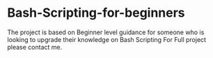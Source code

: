 # Bash-Scripting-for-beginners
The project is based on Beginner level guidance for someone who is looking to upgrade their knowledge on Bash Scripting
For Full project please contact me.
